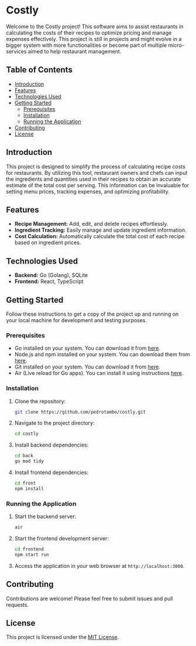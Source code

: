 # Costly

Welcome to the Costly project! This software aims to assist restaurants in calculating the costs of their recipes to optimize pricing and manage expenses effectively. This project is still in projects and might evolve in a bigger system with more functionalities or become part of multiple micro-services aimed to help restaurant management.

## Table of Contents

- [Introduction](#introduction)
- [Features](#features)
- [Technologies Used](#technologies-used)
- [Getting Started](#getting-started)
  - [Prerequisites](#prerequisites)
  - [Installation](#installation)
  - [Running the Application](#running-the-application)
- [Contributing](#contributing)
- [License](#license)

## Introduction

This project is designed to simplify the process of calculating recipe costs for restaurants. By utilizing this tool, restaurant owners and chefs can input the ingredients and quantities used in their recipes to obtain an accurate estimate of the total cost per serving. This information can be invaluable for setting menu prices, tracking expenses, and optimizing profitability.

## Features

- **Recipe Management:** Add, edit, and delete recipes effortlessly.
- **Ingredient Tracking:** Easily manage and update ingredient information.
- **Cost Calculation:** Automatically calculate the total cost of each recipe based on ingredient prices.

## Technologies Used

- **Backend:** Go (Golang), SQLite
- **Frontend:** React, TypeScript

## Getting Started

Follow these instructions to get a copy of the project up and running on your local machine for development and testing purposes.

### Prerequisites

- Go installed on your system. You can download it from [here](https://golang.org/doc/install).
- Node.js and npm installed on your system. You can download them from [here](https://nodejs.org/).
- Git installed on your system. You can download it from [here](https://git-scm.com/).
- Air (Live reload for Go apps). You can install it using instructions [here](https://github.com/cosmtrek/air?tab=readme-ov-file#installation).

### Installation

1. Clone the repository:

   ```bash
   git clone https://github.com/pedrotambo/costly.git
   ```

2. Navigate to the project directory:

   ```bash
   cd costly
   ```

3. Install backend dependencies:

   ```bash
   cd back
   go mod tidy
   ```

4. Install frontend dependencies:

   ```bash
   cd front
   npm install
   ```

### Running the Application

1. Start the backend server:

   ```bash
   air
   ```

2. Start the frontend development server:

   ```bash
   cd frontend
   npm start run
   ```

3. Access the application in your web browser at `http://localhost:3000`.

## Contributing

Contributions are welcome! Please feel free to submit issues and pull requests.

## License

This project is licensed under the [MIT License](LICENSE).
